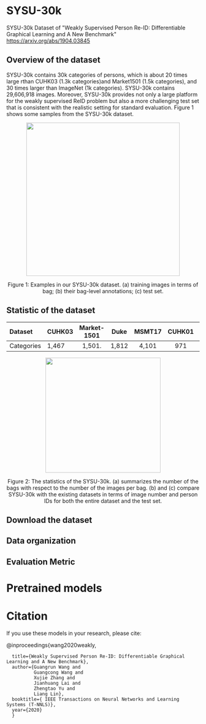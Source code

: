# SYSU-30k
SYSU-30k Dataset of "Weakly Supervised Person Re-ID: Differentiable Graphical Learning and A New Benchmark" https://arxiv.org/abs/1904.03845


## Overview of the dataset

 SYSU-30k contains 30k categories of persons, which is about 20 times large rthan CUHK03 (1.3k categories)and Market1501 (1.5k categories), and 30 times larger than ImageNet (1k categories). SYSU-30k contains 29,606,918 images. Moreover, SYSU-30k provides not only a large platform for the weakly supervised ReID problem but also a more challenging test set that is consistent with the realistic setting for standard evaluation. Figure 1 shows some samples from the SYSU-30k dataset. 
 

<p align="center">
<img src="https://github.com/wanggrun/SYSU-30k/blob/master/sysu-30k-example.png", width = '400'>
 </p>

 <p align='center'>Figure 1: Examples in our SYSU-30k dataset. (a) training images in terms of bag; (b) their bag-level annotations; (c) test set.</p>






## Statistic of the dataset

| Dataset      | CUHK03      | Market-1501 | Duke       | MSMT17  | CUHK01 | PRID | VIPeR | CAVIAR | SYSU-30k|
|:-------------|:------------|:-----------:|:----------:|:-------:|:------:|:----:|:-----:|:------:|:-------:|
| Categories   | 1,467       | 1,501.      | 1,812      | 4,101   | 971    | 934  | 632   |  72    | 30,508  |




<p align="center">
<img src = "https://github.com/wanggrun/SYSU-30k/blob/master/sysu-30k-statistics.png", width='300'>
 </p>

<p align='center'>Figure 2: The statistics of the SYSU-30k. (a) summarizes the number of the bags with respect to the number of the images per bag. (b) and (c) compare SYSU-30k with the existing datasets in terms of image number and person IDs for both the entire dataset and the test set.</p>


## Download the dataset


## Data organization


## Evaluation Metric


# Pretrained models


# Citation

If you use these models in your research, please cite:

@inproceedings{wang2020weakly,
  
      title={Weakly Supervised Person Re-ID: Differentiable Graphical Learning and A New Benchmark},
      author={Guangrun Wang and
              Guangcong Wang and
              Xujie Zhang and
              Jianhuang Lai and
              Zhengtao Yu and
              Liang Lin},
      booktitle={ IEEE Transactions on Neural Networks and Learning Systems (T-NNLS)},
      year={2020}
      }
